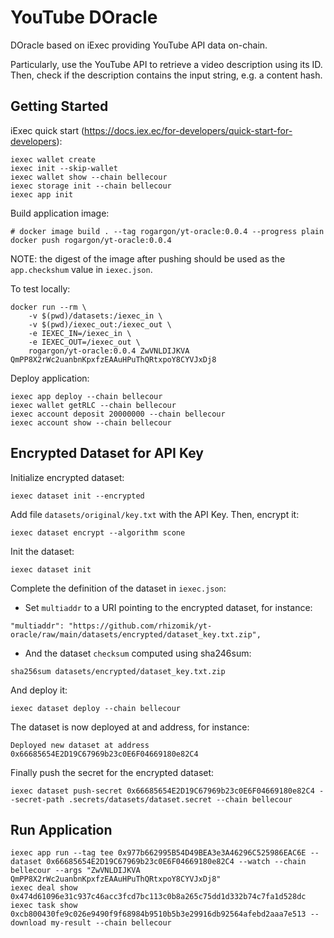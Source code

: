 # YouTube DOracle

DOracle based on iExec providing YouTube API data on-chain.

Particularly, use the YouTube API to retrieve a video description using its ID. 
Then, check if the description contains the input string, e.g. a content hash.

## Getting Started

iExec quick start (https://docs.iex.ec/for-developers/quick-start-for-developers):
```
iexec wallet create
iexec init --skip-wallet
iexec wallet show --chain bellecour
iexec storage init --chain bellecour
iexec app init
```

Build application image:
```
# docker image build . --tag rogargon/yt-oracle:0.0.4 --progress plain
docker push rogargon/yt-oracle:0.0.4
```

NOTE: the digest of the image after pushing should be used as the `app.checkshum` value in `iexec.json`.

To test locally:
```
docker run --rm \
    -v $(pwd)/datasets:/iexec_in \
    -v $(pwd)/iexec_out:/iexec_out \
    -e IEXEC_IN=/iexec_in \
    -e IEXEC_OUT=/iexec_out \
    rogargon/yt-oracle:0.0.4 ZwVNLDIJKVA QmPP8X2rWc2uanbnKpxfzEAAuHPuThQRtxpoY8CYVJxDj8
```

Deploy application:
```
iexec app deploy --chain bellecour
iexec wallet getRLC --chain bellecour
iexec account deposit 20000000 --chain bellecour
iexec account show --chain bellecour
```

## Encrypted Dataset for API Key

Initialize encrypted dataset:
```
iexec dataset init --encrypted
```

Add file `datasets/original/key.txt` with the API Key. Then, encrypt it:
```
iexec dataset encrypt --algorithm scone
```

Init the dataset:
```
iexec dataset init
```

Complete the definition of the dataset in `iexec.json`: 

- Set `multiaddr` to a URI pointing to the encrypted dataset, for instance:
```
"multiaddr": "https://github.com/rhizomik/yt-oracle/raw/main/datasets/encrypted/dataset_key.txt.zip", 
```

- And the dataset `checksum` computed using sha246sum:
```
sha256sum datasets/encrypted/dataset_key.txt.zip
```

And deploy it:
```
iexec dataset deploy --chain bellecour
```

The dataset is now deployed at and address, for instance:
```
Deployed new dataset at address 0x66685654E2D19C67969b23c0E6F04669180e82C4
```

Finally push the secret for the encrypted dataset:
```
iexec dataset push-secret 0x66685654E2D19C67969b23c0E6F04669180e82C4 --secret-path .secrets/datasets/dataset.secret --chain bellecour
```

## Run Application

```
iexec app run --tag tee 0x977b662995B54D49BEA3e3A46296C525986EAC6E --dataset 0x66685654E2D19C67969b23c0E6F04669180e82C4 --watch --chain bellecour --args "ZwVNLDIJKVA QmPP8X2rWc2uanbnKpxfzEAAuHPuThQRtxpoY8CYVJxDj8"
iexec deal show 0x474d61096e31c937c46acc3fcd7bc113c0b8a265c75dd1d332b74c7fa1d528dc
iexec task show 0xcb800430fe9c026e9490f9f68984b9510b5b3e29916db92564afebd2aaa7e513 --download my-result --chain bellecour
```
